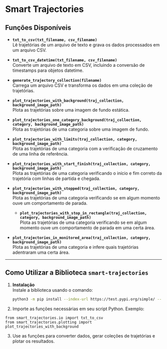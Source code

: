 # **Smart Trajectories**

## **Funções Disponíveis**

- **`txt_to_csv(txt_filename, csv_filename)`**  
  Lê trajetórias de um arquivo de texto e grava os dados processados em um arquivo CSV.

- **`txt_to_csv_datetime(txt_filename, csv_filename)`**  
  Converte um arquivo de texto em CSV, incluindo a conversão de timestamps para objetos datetime.

- **`generate_trajectory_collection(filename)`**  
  Carrega um arquivo CSV e transforma os dados em uma coleção de trajetórias.

- **`plot_trajectories_with_background(traj_collection, background_image_path)`**  
  Plota as trajetórias sobre uma imagem de fundo estática.

- **`plot_trajectories_one_category_background(traj_collection, category, background_image_path)`**  
  Plota as trajetórias de uma categoria sobre uma imagem de fundo.

- **`plot_trajectories_with_limits(traj_collection, category, background_image_path)`**  
  Plota as trajetórias de uma categoria com a verificação de cruzamento de uma linha de referência.

- **`plot_trajectories_with_start_finish(traj_collection, category, background_image_path)`**  
  Plota as trajetórias de uma categoria verificando o início e fim correto da trajetória com linhas de partida e chegada.

- **`plot_trajectories_with_stopped(traj_collection, category, background_image_path)`**  
  Plota as trajetórias de uma categoria verificando se em algum momento ouve um comportamento de parada.

  - **`plot_trajectories_with_stop_in_rectangle(traj_collection, category, background_image_path)`**  
  Plota as trajetórias de uma categoria verificando se em algum momento ouve um comportamento de parada em uma certa área.

- **`plot_trajectories_in_monitored_area(traj_collection, category, background_image_path)`**  
  Plota as trajetórias de uma categoria e infere quais trajetórias adentraram uma certa área.
  
---

## **Como Utilizar a Biblioteca `smart-trajectories`**

1. **Instalação**  
   Instale a biblioteca usando o comando:  
   ```bash
   python3 -m pip install --index-url https://test.pypi.org/simple/ --no-deps smart-trajectories

2. Importe as funções necessárias em seu script Python. Exemplo:

```
from smart_trajectories.io import txt_to_csv
from smart_trajectories.plotting import plot_trajectories_with_background
```

3. Use as funções para converter dados, gerar coleções de trajetórias e plotar os resultados.

